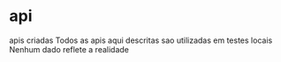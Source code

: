 # api
apis criadas
Todos as apis aqui descritas sao utilizadas em testes locais
Nenhum dado reflete a realidade
